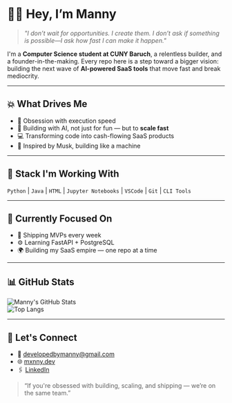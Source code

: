 # 👋🏽 Hey, I’m Manny

> *"I don’t wait for opportunities. I create them. I don’t ask if something is possible—I ask how fast I can make it happen."*

I'm a **Computer Science student at CUNY Baruch**, a relentless builder, and a founder-in-the-making. Every repo here is a step toward a bigger vision: building the next wave of **AI-powered SaaS tools** that move fast and break mediocrity.

---

## 💥 What Drives Me

- 🚨 Obsession with execution speed
- 🤖 Building with AI, not just for fun — but to **scale fast**
- 💻 Transforming code into cash-flowing SaaS products
- 🚀 Inspired by Musk, building like a machine

---

## 🔧 Stack I'm Working With

`Python` | `Java` | `HTML` | `Jupyter Notebooks` | `VSCode` | `Git` | `CLI Tools`

---

## 🧠 Currently Focused On

- 🔨 Shipping MVPs every week
- ⚙️ Learning FastAPI + PostgreSQL
- 🌍 Building my SaaS empire — one repo at a time

---

## 📊 GitHub Stats

![Manny's GitHub Stats](https://github-readme-stats.vercel.app/api?username=mxnnydev&show_icons=true&theme=github_dark&hide_border=true)  
![Top Langs](https://github-readme-stats.vercel.app/api/top-langs/?username=mxnnydev&layout=compact&theme=github_dark&hide_border=true)  

---

## 🔗 Let's Connect

- 📧 [developedbymanny@gmail.com](mailto:developedbymanny@gmail.com)
- 🌐 [mxnny.dev](https://mxnny.dev)
- 🖇️ [LinkedIn](https://www.linkedin.com/in/mxnnydev)

> “If you're obsessed with building, scaling, and shipping — we’re on the same team.”

